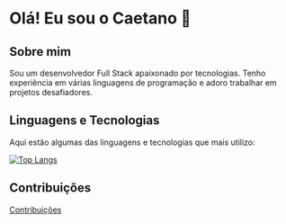 # Olá! Eu sou o Caetano 👋

## Sobre mim
Sou um desenvolvedor Full Stack apaixonado por tecnologias. Tenho experiência em várias linguagens de programação e adoro trabalhar em projetos desafiadores.

## Linguagens e Tecnologias
Aqui estão algumas das linguagens e tecnologias que mais utilizo:

[![Top Langs](https://github-readme-stats.vercel.app/api/top-langs/?username=lMainente&layout=compact&langs_count=6&theme=radical)](https://github.com/lMainente)

## Contribuições
[Contribuições](https://raw.githubusercontent.com/Platane/snk/output/github-contribution-grid-snake.gif)

